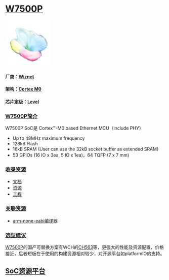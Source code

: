 ﻿# [W7500P](https://github.com/sochub/W7500P) 
[![sites](SoC/qitas.png)](http://www.qitas.cn) 
#### 厂商：[Wiznet](https://github.com/sochub/WCH) 
#### 架构：[Cortex M0](https://github.com/sochub/CM0) 
#### 芯片定级：[Level](https://github.com/sochub/Level)
### [W7500P简介](https://github.com/sochub/W7500P/wiki)

W7500P SoC是 Cortex™-M0 based Ethernet MCU（include PHY）

* Up to 48MHz maximum frequency
* 128kB Flash
* 16kB SRAM (User can use the 32kB socket buffer as extended SRAM)
* 53 GPIOs (16 IO x 3ea, 5 IO x 1ea)，64 TQFP (7 x 7 mm)

### [收录资源](https://github.com/sochub/W7500P)

* [文档](docs/)
* [资源](src/)
* [工程](demo/)

### [关联资源](https://github.com/sochub)

* [arm-none-eabi编译器](https://github.com/sochub/arm-none-eabi)

### [选型建议](https://github.com/sochub)

[W7500P](https://github.com/sochub/W7500P)的国产可替换方案有WCH的[CH563](https://github.com/sochub/CH563)等，更强大的性能及资源配置，价格接近，后者短板在于使用的构建资源相对较少，对开源平台如platformIO的支持。

##  [SoC资源平台](http://www.qitas.cn)
